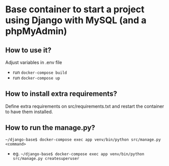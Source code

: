 # Base container to start a project using Django with MySQL (and a phpMyAdmin)

## How to use it?
Adjust variables in .env file
* run `docker-compose build`
* run `docker-compose up`

## How to install extra requirements?
Define extra requirements on src/requirements.txt and restart the container to have them installed.

## How to run the manage.py?
`~/django-base$ docker-compose exec app venv/bin/python src/manage.py <command>`
* eg. `~/django-base$ docker-compose exec app venv/bin/python src/manage.py createsuperuser`

